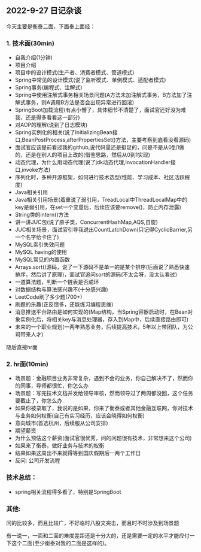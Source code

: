 ## 2022-9-27 日记杂谈

今天主要是衡泰二面，下面奉上面经：


### 1. 技术面(30min)
* 自我介绍(1分钟)
* 项目介绍
* 项目中的设计模式(生产者、消费者模式、管道模式)
* Spring中常见的设计模式(说了监听模式、单例模式、适配者模式)
* Spring事务(编程式、注解式)
* Spring中使用注解式事务相关场景问题(A方法未加注解式事务，B方法加了注解式事务，则A调用B方法是否会出现异常进行回滚)
* SpringBoot加载流程(有点小懵了，具体细节不清楚了，面试官还好没为难我，还是得多看看这一部分)
* 对AOP的理解(说到了日志模块)
* Spring实例化的相关(说了InitializingBean接口,BeanPostProcess,afterPropertiesSet()方法，主要考察到底看没看源码)
* 面试官应该提前看过我的github,说代码量还是挺足的，问是不是从0到1做的，还是在别人的项目上改的(借鉴思路，然后从0到1实现)
* 动态代理，为什么用动态代理(说了jdk动态代理,InvocationHandler接口,invoke方法)
* 序列化时，多种开源框架，如何进行技术选型(性能、学习成本、社区活跃程度)
* Java相关引用
* Java相关引用场景(着重说了弱引用，TreadLocal中ThreadLocalMap中的key是弱引用，在set一个变量后，后续应该要remove()，防止内存泄露)
* String类的intern()方法
* 讲一讲JUC包(说了原子类，ConcurrentHashMap,AQS,自旋)
* JUC相关场景，面试官引导我说出CountLatchDown(只记得CyclicBarrier,另一个名字给卡住了)
* MySQL索引失效问题
* MySQL having的使用
* MySQL常见的内置函数
* Arrays.sort()源码，说了一下源码不是单一的是某个排序(后面说了熟悉快速排序，然后讲了原理)，面试官追问sort的源码(不太会呀，没太认看过)
* 一道算法题，判断一个链表是否成环
* 对数据结构与算法感兴趣不(十分感兴趣)
* LeetCode刷了多少题(700+)
* 刷题的乐趣(正反馈多，还能练习编程思维)
* 消息推送平台路由是如何实现的(Map结构，当Spring容器启动时，在Bean对象实例化后，将相关key与消息处理器，存入到Map中，后续直接路由即可)
* 未来的一个职业规划(一两年熟悉业务，后续提高技术，5年以上带团队，为公司带来人才)

随后直接hr面

### 2. hr面(10min)
* 场景题：金融项目业务非常复杂，遇到不会的业务，你自己解决不了，然而你的同事，导师都很忙，你怎么办
* 场景题：写完技术文档并发给领导审核，然而领导过了两周都没回，这个任务要截止了，你怎么办
* 如果你被录取了，我说的是如果，你来了衡泰或者其他金融互联网，你对技术与业务如何权衡(自己有实习经历，应该会晓得如何权衡)
* 意向城市(首选杭州，后续服从公司安排)
* 期望薪资
* 为什么预估这个薪资(面试官很优秀，问的问题很有技术，非常想来这个公司)
* 如果来了衡泰，做好业务与技术的权衡
* 结果如果这周出不来就得等到国庆假期后一两个工作日
* 反问: 公司开发流程

### 技术总结：
* spring相关流程得多看了，特别是SpringBoot

### 其他:
问的比较多，而且比较广，不好临时八股文突击，而且时不时涉及到场景题 <br />

有一说一，一面和二面的难度差距还是十分大的，还是需要一定的水平才能应付一下这个二面(至少衡泰对我的二面是这样的)。